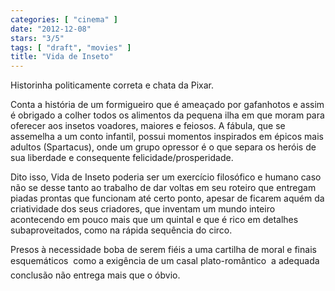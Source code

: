 ```yaml
---
categories: [ "cinema" ]
date: "2012-12-08"
stars: "3/5"
tags: [ "draft", "movies" ]
title: "Vida de Inseto"
---
```

Historinha politicamente correta e chata da Pixar.

Conta a história de um formigueiro que é ameaçado por gafanhotos e
assim é obrigado a colher todos os alimentos da pequena ilha em que
moram para oferecer aos insetos voadores, maiores e feiosos. A fábula,
que se assemelha a um conto infantil, possui momentos inspirados em
épicos mais adultos (Spartacus), onde um grupo opressor é o que separa
os heróis de sua liberdade e consequente felicidade/prosperidade.

Dito isso, Vida de Inseto poderia ser um exercício filosófico e humano
caso não se desse tanto ao trabalho de dar voltas em seu roteiro
que entregam piadas prontas que funcionam até certo ponto, apesar
de ficarem aquém da criatividade dos seus criadores, que inventam um
mundo inteiro acontecendo em pouco mais que um quintal e que é rico em
detalhes subaproveitados, como na rápida sequência do circo.

Presos à necessidade boba de serem fiéis a uma cartilha de moral e
finais esquemáticos  como a exigência de um casal plato-romântico
 a adequada conclusão não entrega mais que o óbvio.

